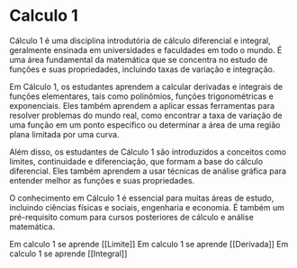 # Calculo 1
Cálculo 1 é uma disciplina introdutória de cálculo diferencial e integral, geralmente ensinada em universidades e faculdades em todo o mundo. É uma área fundamental da matemática que se concentra no estudo de funções e suas propriedades, incluindo taxas de variação e integração.

Em Cálculo 1, os estudantes aprendem a calcular derivadas e integrais de funções elementares, tais como polinômios, funções trigonométricas e exponenciais. Eles também aprendem a aplicar essas ferramentas para resolver problemas do mundo real, como encontrar a taxa de variação de uma função em um ponto específico ou determinar a área de uma região plana limitada por uma curva.

Além disso, os estudantes de Cálculo 1 são introduzidos a conceitos como limites, continuidade e diferenciação, que formam a base do cálculo diferencial. Eles também aprendem a usar técnicas de análise gráfica para entender melhor as funções e suas propriedades.

O conhecimento em Cálculo 1 é essencial para muitas áreas de estudo, incluindo ciências físicas e sociais, engenharia e economia. É também um pré-requisito comum para cursos posteriores de cálculo e análise matemática.

Em calculo 1 se aprende [[Limite]]
Em calculo 1 se aprende [[Derivada]]
Em calculo 1 se aprende [[Integral]]